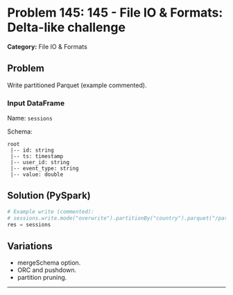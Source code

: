 # Problem 145: 145 - File IO & Formats: Delta-like challenge

**Category:** File IO & Formats

## Problem
Write partitioned Parquet (example commented).

### Input DataFrame
Name: `sessions`

Schema:
```
root
 |-- id: string
 |-- ts: timestamp
 |-- user_id: string
 |-- event_type: string
 |-- value: double
```

## Solution (PySpark)
```python
# Example write (commented):
# sessions.write.mode("overwrite").partitionBy("country").parquet("/path/out") 
res = sessions
```

## Variations
- mergeSchema option.
- ORC and pushdown.
- partition pruning.

---
